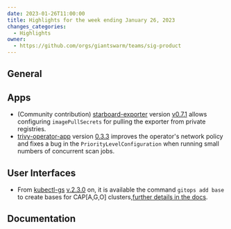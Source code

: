 ```yaml
---
date: 2023-01-26T11:00:00
title: Highlights for the week ending January 26, 2023
changes_categories:
  - Highlights
owner:
  - https://github.com/orgs/giantswarm/teams/sig-product
---
```


## General

## Apps

- (Community contribution) [starboard-exporter](https://github.com/giantswarm/starboard-exporter) version [v0.7.1](https://github.com/giantswarm/starboard-exporter/blob/main/CHANGELOG.md#071---2023-01-25) allows configuring `imagePullSecrets` for pulling the exporter from private registries.
- [trivy-operator-app](https://github.com/giantswarm/trivy-operator-app) version [0.3.3](https://github.com/giantswarm/trivy-operator-app/blob/main/CHANGELOG.md#033---2023-01-24) improves the operator's network policy and fixes a bug in the `PriorityLevelConfiguration` when running small numbers of concurrent scan jobs.

## User Interfaces

- From [kubectl-gs](https://github.com/giantswarm/kubectl-gs) [v.2.3.0](https://github.com/giantswarm/kubectl-gs/blob/main/CHANGELOG.md#2300---2023-01-12) on, it is available the command `gitops add base` to create bases for CAP[A,G,O] clusters,[further details in the docs](https://docs.giantswarm.io/use-the-api/kubectl-gs/gitops/add-base/).  

## Documentation

